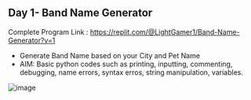 ## Day 1- Band Name Generator
Complete Program Link : https://replit.com/@LightGamer1/Band-Name-Generator?v=1
- Generate Band Name based on your City and Pet Name
- AIM: Basic python codes such as printing, inputting, commenting, debugging, name errors, syntax erros, string manipulation, variables.

![image](https://user-images.githubusercontent.com/100339175/217744460-855dccf1-bcaa-4c01-b52c-f4692974cb40.png)

